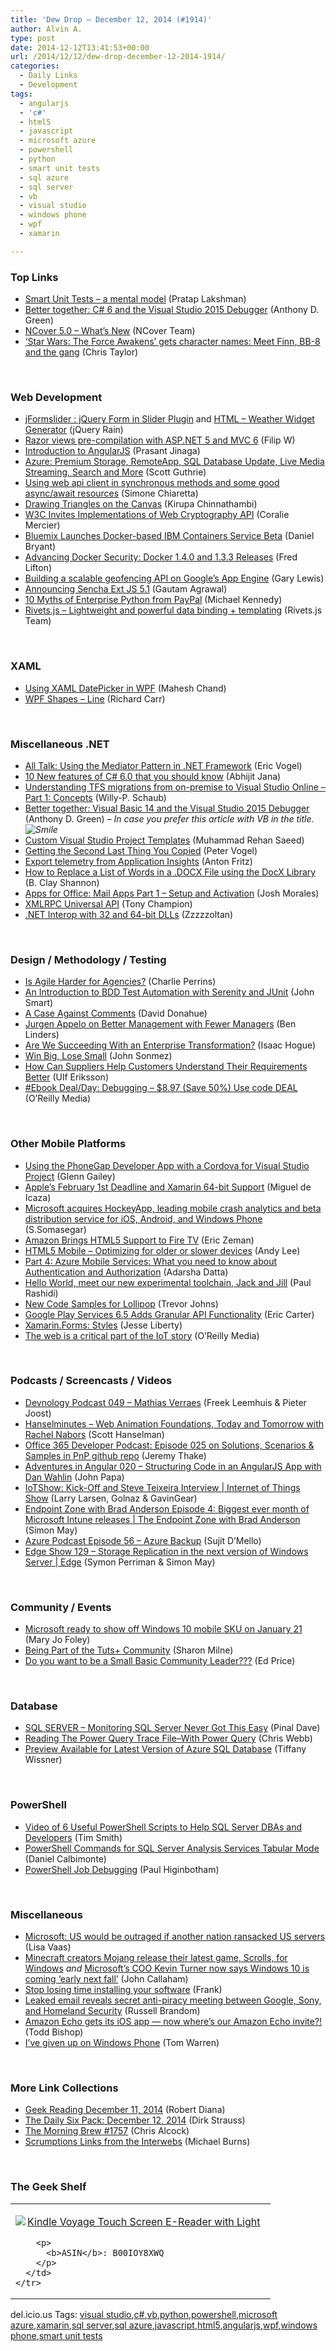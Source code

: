 ```yaml
---
title: 'Dew Drop – December 12, 2014 (#1914)'
author: Alvin A.
type: post
date: 2014-12-12T13:41:53+00:00
url: /2014/12/12/dew-drop-december-12-2014-1914/
categories:
  - Daily Links
  - Development
tags:
  - angularjs
  - 'c#'
  - html5
  - javascript
  - microsoft azure
  - powershell
  - python
  - smart unit tests
  - sql azure
  - sql server
  - vb
  - visual studio
  - windows phone
  - wpf
  - xamarin

---
```

### <a name="top"></a>Top Links

  * <a href="http://blogs.msdn.com/b/visualstudioalm/archive/2014/12/11/smart-unit-tests-a-mental-model.aspx" target="_blank">Smart Unit Tests &#8211; a mental model</a> (Pratap Lakshman)
  * <a href="http://blogs.msdn.com/b/csharpfaq/archive/2014/12/11/better-together-c-6-and-the-visual-studio-2015-debugger.aspx" target="_blank">Better together: C# 6 and the Visual Studio 2015 Debugger</a> (Anthony D. Green)
  * <a href="http://www.ncover.com/products/desktop/whats-new/v5-0/" target="_blank">NCover 5.0 &#8211; What&#8217;s New</a> (NCover Team)
  * <a href="http://feeds.mashable.com/~r/Mashable/~3/Bc9Cd1ZkCCs/" target="_blank">&#8216;Star Wars: The Force Awakens&#8217; gets character names: Meet Finn, BB-8 and the gang</a> (Chris Taylor)

&nbsp;

### <a name="web"></a>Web Development

  * <a href="http://feedproxy.google.com/~r/Jqueryrain/~3/GQPjJ5OXIxw/" target="_blank">jFormslider : jQuery Form in Slider Plugin</a> and <a href="http://feedproxy.google.com/~r/Jqueryrain/~3/_tGmAMkTOW8/" target="_blank">HTML – Weather Widget Generator</a> (jQuery Rain)
  * <a href="http://www.strathweb.com/2014/12/razor-views-pre-compilation-asp-net-5-mvc-6/" target="_blank">Razor views pre-compilation with ASP.NET 5 and MVC 6</a> (Filip W)
  * <a href="http://www.c-sharpcorner.com/UploadFile/11778c/introduction-to-angularjs/" target="_blank">Introduction to AngularJS</a> (Prasant Jinaga)
  * <a href="http://weblogs.asp.net:80/scottgu/azure-premium-storage-remoteapp-sql-database-update-live-media-streaming-search-and-more" target="_blank">Azure: Premium Storage, RemoteApp, SQL Database Update, Live Media Streaming, Search and More</a> (Scott Guthrie)
  * <a href="http://feedproxy.google.com/~r/Codeclimber/~3/p5DNLMXziGs/Using-web-api-client-in-synchronous-methods-and-some-good.aspx" target="_blank">Using web api client in synchronous methods and some good async/await resources</a> (Simone Chiaretta)
  * <a href="http://www.kirupa.com/html5/drawing_triangles_on_the_canvas.htm" target="_blank">Drawing Triangles on the Canvas</a> (Kirupa Chinnathambi)
  * <a href="http://www.w3.org/blog/news/archives/4244" target="_blank">W3C Invites Implementations of Web Cryptography API</a> (Coralie Mercier)
  * <a href="http://www.infoq.com/news/2014/12/ibm-bluemix-containers?utm_campaign=infoq_content&utm_source=infoq&utm_medium=feed&utm_term=global" target="_blank">Bluemix Launches Docker-based IBM Containers Service Beta</a> (Daniel Bryant)
  * <a href="http://blog.docker.com/2014/12/advancing-docker-security-docker-1-4-0-and-1-3-3-releases/" target="_blank">Advancing Docker Security: Docker 1.4.0 and 1.3.3 Releases</a> (Fred Lifton)
  * <a href="http://feedproxy.google.com/~r/GDBcode/~3/bILof6rI3rg/building-scalable-geofencing-api-on.html" target="_blank">Building a scalable geofencing API on Google’s App Engine</a> (Gary Lewis)
  * <a href="http://feedproxy.google.com/~r/extblog/~3/AakT_bw_hqs/announcing-sencha-ext-js-5.1" target="_blank">Announcing Sencha Ext JS 5.1</a> (Gautam Agrawal)
  * <a href="http://blog.michaelckennedy.net/2014/12/11/10-myths-of-enterprise-python-from-paypal/" target="_blank">10 Myths of Enterprise Python from PayPal</a> (Michael Kennedy)
  * <a href="http://rivetsjs.com/" target="_blank">Rivets.js &#8211; Lightweight and powerful data binding + templating</a> (Rivets.js Team)

&nbsp;

### <a name="silverlight"></a>XAML

  * <a href="http://www.c-sharpcorner.com/UploadFile/mahesh/using-xaml-datepicker-in-wpf/" target="_blank">Using XAML DatePicker in WPF</a> (Mahesh Chand)
  * <a href="http://feedproxy.google.com/~r/BlackwaspLatestAdditions/~3/U1uyrlohgE0/RSSLanding.aspx" target="_blank">WPF Shapes &#8211; Line</a> (Richard Carr)

&nbsp;

### <a name="dotnet"></a>Miscellaneous .NET

  * <a href="http://visualstudiomagazine.com/articles/2014/12/11/mediator-pattern-net-framework.aspx" target="_blank">All Talk: Using the Mediator Pattern in .NET Framework</a> (Eric Vogel)
  * <a href="http://abhijitjana.net/2014/12/11/10-new-features-of-c-6-0-that-you-should-know/" target="_blank">10 New features of C# 6.0 that you should know</a> (Abhijit Jana)
  * <a href="http://blogs.msdn.com/b/willy-peter_schaub/archive/2014/12/12/understanding-tfs-migrations-from-on-premise-to-visual-studio-online-part-1-concepts.aspx" target="_blank">Understanding TFS migrations from on-premise to Visual Studio Online – Part 1: Concepts</a> (Willy-P. Schaub)
  * <a href="http://blogs.msdn.com/b/vbteam/archive/2014/12/11/better-together-visual-basic-14-and-the-visual-studio-2015-debugger.aspx" target="_blank">Better together: Visual Basic 14 and the Visual Studio 2015 Debugger</a> (Anthony D. Green) _– In case you prefer this article with VB in the title.&nbsp;<img decoding="async" class="wlEmoticon wlEmoticon-smile" style="border-top-style: none; border-bottom-style: none; border-right-style: none; border-left-style: none" alt="Smile" src="/wp-content/uploads/2014/12/wlEmoticon-smile.png" />_ 
  * <a href="http://rehansaeed.co.uk/custom-visual-studio-project-templates/" target="_blank">Custom Visual Studio Project Templates</a> (Muhammad Rehan Saeed)
  * <a href="http://visualstudiomagazine.com/blogs/tool-tracker/2014/12/second-last-thing-you-copied.aspx" target="_blank">Getting the Second Last Thing You Copied</a> (Peter Vogel)
  * <a href="http://blogs.msdn.com/b/visualstudioalm/archive/2014/12/11/export-telemetry-from-application-insights.aspx" target="_blank">Export telemetry from Application Insights</a> (Anton Fritz)
  * <a href="http://www.codeproject.com/Tips/704411/How-to-Replace-a-List-of-Words-in-a-DOCX-File-usin" target="_blank">How to Replace a List of Words in a .DOCX File using the DocX Library</a> (B. Clay Shannon)
  * <a href="http://blog.falafel.com/apps-for-office-mail-apps-part-1-setup-activation/" target="_blank">Apps for Office: Mail Apps Part 1 – Setup and Activation</a> (Josh Morales)
  * <a href="http://tonychampion.net/blog/index.php/2014/12/xmlrpc-universal-api/" target="_blank">XMLRPC Universal API</a> (Tony Champion)
  * <a href="http://www.codeproject.com/Tips/852544/NET-Interop-with-and-bit-DLLs" target="_blank">.NET Interop with 32 and 64-bit DLLs</a> (Zzzzzoltan)

&nbsp;

### <a name="design"></a>Design / Methodology / Testing

  * <a href="http://feedproxy.google.com/~r/24ways/~3/nZQqpGnqAHg/" target="_blank">Is Agile Harder for Agencies?</a> (Charlie Perrins)
  * <a href="http://feeds.dzone.com/~r/zones/architects/~3/E6DVxkAd5Bw/introduction-bdd-test" target="_blank">An Introduction to BDD Test Automation with Serenity and JUnit</a> (John Smart)
  * <a href="http://magenic.com/Blog/PostId/66/a-case-against-comments" target="_blank">A Case Against Comments</a> (David Donahue)
  * <a href="http://www.infoq.com/news/2014/12/jurgen-appelo-better-management?utm_campaign=infoq_content&utm_source=infoq&utm_medium=feed&utm_term=global" target="_blank">Jurgen Appelo on Better Management with Fewer Managers</a> (Ben Linders)
  * <a href="http://feedproxy.google.com/~r/LeadingAgile/~3/L818mItbP_k/" target="_blank">Are We Succeeding With an Enterprise Transformation?</a> (Isaac Hogue)
  * <a href="http://simpleprogrammer.com/2014/12/11/win-big-lose-small/" target="_blank">Win Big, Lose Small</a> (John Sonmez)
  * <a href="http://feeds.dzone.com/~r/zones/architects/~3/NSH2lkLfyT4/how-can-suppliers-help" target="_blank">How Can Suppliers Help Customers Understand Their Requirements Better</a> (Ulf Eriksson)
  * <a href="http://feedproxy.google.com/~r/oreilly/news/~3/aIFssl8xALg/9780814474570.do" target="_blank">#Ebook Deal/Day: Debugging &#8211; $8.97 (Save 50%) Use code DEAL</a> (O&#8217;Reilly Media)

&nbsp;

### <a name="mobile"></a>Other Mobile Platforms

  * <a href="http://blogs.msdn.com/b/writingdata_services/archive/2014/12/11/using-the-phonegap-developer-app-with-a-cordova-for-visual-studio-project.aspx" target="_blank">Using the PhoneGap Developer App with a Cordova for Visual Studio Project</a> (Glenn Gailey)
  * <a href="http://blog.xamarin.com/unified-api-and-64-bit-support-complete/" target="_blank">Apple’s February 1st Deadline and Xamarin 64-bit Support</a> (Miguel de Icaza)
  * <a href="http://blogs.msdn.com/b/somasegar/archive/2014/12/11/microsoft-acquires-hockeyapp-leading-mobile-crash-analytics-and-beta-distribution-service-for-ios-android-and-windows-phone.aspx" target="_blank">Microsoft acquires HockeyApp, leading mobile crash analytics and beta distribution service for iOS, Android, and Windows Phone</a> (S.Somasegar)
  * <a href="http://feedproxy.google.com/~r/ProgrammableWeb/~3/95j0JhC7OE8/11" target="_blank">Amazon Brings HTML5 Support to Fire TV</a> (Eric Zeman)
  * <a href="http://www.scottlogic.com/blog/2014/12/12/html5-android-optimisation.html" target="_blank">HTML5 Mobile &#8211; Optimizing for older or slower devices</a> (Andy Lee)
  * <a href="http://feedproxy.google.com/~r/CanDevs/~3/Yp6Lq5nyl7g/part-4-azure-mobile-services-what-you-need-to-know-about-authentication-and-authorization.aspx" target="_blank">Part 4: Azure Mobile Services: What you need to know about Authentication and Authorization</a> (Adarsha Datta)
  * <a href="http://feedproxy.google.com/~r/blogspot/hsDu/~3/VDxzwpd_NNE/hello-world-meet-our-new-experimental.html" target="_blank">Hello World, meet our new experimental toolchain, Jack and Jill</a> (Paul Rashidi)
  * <a href="http://feedproxy.google.com/~r/blogspot/hsDu/~3/s5i-nPUn6LY/new-code-samples-for-lollipop.html" target="_blank">New Code Samples for Lollipop</a> (Trevor Johns)
  * <a href="http://feedproxy.google.com/~r/ProgrammableWeb/~3/f4z2-s3A8E4/11" target="_blank">Google Play Services 6.5 Adds Granular API Functionality</a> (Eric Carter)
  * <a href="http://blog.falafel.com/xamin-forms-styles/" target="_blank">Xamarin.Forms: Styles</a> (Jesse Liberty)
  * <a href="http://feedproxy.google.com/~r/oreilly/news/~3/YZOuo5jUaGo/the-web-is-a-critical-part-of-the-iot-story.html" target="_blank">The web is a critical part of the IoT story</a> (O&#8217;Reilly Media)

&nbsp;

### <a name="podcasts"></a>Podcasts / Screencasts / Videos

  * <a href="http://feedproxy.google.com/~r/DevnologyPodcast/~3/NGHeDKul6Bo/277-devnology-podcast-049-mathias-verraes" target="_blank">Devnology Podcast 049 &#8211; Mathias Verraes</a> (Freek Leemhuis & Pieter Joost)
  * <a href="http://www.hanselminutes.com/default.aspx?ShowID=12455" target="_blank">Hanselminutes &#8211; Web Animation Foundations, Today and Tomorrow with Rachel Nabors</a> (Scott Hanselman)
  * <a href="http://blogs.office.com/2014/12/11/office-365-developer-podcast-episode-025-contributing-pnp-bert-jansen/" target="_blank">Office 365 Developer Podcast: Episode 025 on Solutions, Scenarios & Samples in PnP github repo</a> (Jeremy Thake)
  * <a href="http://devchat.tv/adventures-in-angular/020-aia-structuring-code-in-an-angularjs-app-with-dan-wahlin" target="_blank">Adventures in Angular 020 &#8211; Structuring Code in an AngularJS App with Dan Wahlin</a> (John Papa)
  * <a href="http://channel9.msdn.com/Shows/Internet-of-Things-Show/IoTShow-Kick-Off-and-Steve-Teixeira-Interview" target="_blank">IoTShow: Kick-Off and Steve Teixeira Interview | Internet of Things Show</a> (Larry Larsen, Golnaz & GavinGear)
  * <a href="http://channel9.msdn.com/Series/Endpoint-Zone/Endpoint-Zone-with-Brad-Anderson-Episode-4-Biggest-ever-month-of-Microsoft-Intune-releases" target="_blank">Endpoint Zone with Brad Anderson Episode 4: Biggest ever month of Microsoft Intune releases | The Endpoint Zone with Brad Anderson</a> (Simon May)
  * <a href="http://azpodcast.azurewebsites.net/post/Episode-56-Azure-Backup" target="_blank">Azure Podcast Episode 56 &#8211; Azure Backup</a> (Sujit D&#8217;Mello)
  * <a href="http://channel9.msdn.com/Shows/Edge/Edge-Show-129" target="_blank">Edge Show 129 – Storage Replication in the next version of Windows Server | Edge</a> (Symon Perriman & Simon May)

&nbsp;

### <a name="events"></a>Community / Events

  * <a href="http://www.zdnet.com/article/microsoft-ready-to-show-off-windows-10-mobile-sku-on-january-21/#ftag=RSSbaffb68" target="_blank">Microsoft ready to show off Windows 10 mobile SKU on January 21</a> (Mary Jo Foley)
  * <a href="http://design.tutsplus.com/articles/being-part-of-the-tuts-community--cms-22690" target="_blank">Being Part of the Tuts+ Community</a> (Sharon Milne)
  * <a href="http://blogs.msdn.com/b/smallbasic/archive/2014/12/11/do-you-want-to-be-a-small-basic-community-leader.aspx" target="_blank">Do you want to be a Small Basic Community Leader???</a> (Ed Price)

&nbsp;

### <a name="sql"></a>Database

  * <a href="http://blog.sqlauthority.com/2014/12/12/sql-server-monitoring-sql-server-never-got-this-easy/" target="_blank">SQL SERVER – Monitoring SQL Server Never Got This Easy</a> (Pinal Dave)
  * <a href="https://cwebbbi.wordpress.com/2014/12/11/reading-the-power-query-trace-filewith-power-query/" target="_blank">Reading The Power Query Trace File–With Power Query</a> (Chris Webb)
  * <a href="http://azure.microsoft.com/blog/2014/12/11/preview-available-for-next-generation-of-azure-sql-database/" target="_blank">Preview Available for Latest Version of Azure SQL Database</a> (Tiffany Wissner)

&nbsp;

### <a name="ps"></a>PowerShell

  * <a href="http://feedproxy.google.com/~r/MSSQLTips-LatestSqlServerTips/~3/tIbjWj1fT9k/tip.asp" target="_blank">Video of 6 Useful PowerShell Scripts to Help SQL Server DBAs and Developers</a> (Tim Smith)
  * <a href="http://feedproxy.google.com/~r/MSSQLTips-LatestSqlServerTips/~3/lDBP6LNv_9o/tip.asp" target="_blank">PowerShell Commands for SQL Server Analysis Services Tabular Mode</a> (Daniel Calbimonte)
  * <a href="http://blogs.msdn.com/b/powershell/archive/2014/12/11/powershell-job-debugging.aspx" target="_blank">PowerShell Job Debugging</a> (Paul Higinbotham)

&nbsp;

### <a name="misc"></a>Miscellaneous

  * <a href="https://nakedsecurity.sophos.com/2014/12/11/microsoft-us-would-be-outraged-if-another-nation-ransacked-its-servers/" target="_blank">Microsoft: US would be outraged if another nation ransacked US servers</a> (Lisa Vaas)
  * <a href="http://feedproxy.google.com/~r/wmexperts/~3/hlgOcqLMr54/story01.htm" target="_blank">Minecraft creators Mojang release their latest game, Scrolls, for Windows</a> _and_ <a href="http://feedproxy.google.com/~r/wmexperts/~3/x66AogZKuVg/story01.htm" target="_blank">Microsoft&#8217;s COO Kevin Turner now says Windows 10 is coming &#8216;early next fall&#8217;</a> (John Callaham)
  * <a href="http://www.frankysnotes.com/2014/12/stop-losing-time-installing-your.html" target="_blank">Stop losing time installing your software</a> (Frank)
  * <a href="http://www.theverge.com/2014/12/11/7376599/anti-piracy-meeting-between-google-sony-eli-lilly-homeland-security" target="_blank">Leaked email reveals secret anti-piracy meeting between Google, Sony, and Homeland Security</a> (Russell Brandom)
  * <a href="http://feedproxy.google.com/~r/geekwire/~3/ScGHO6uXHkI/" target="_blank">Amazon Echo gets its iOS app — now where’s our Amazon Echo invite?!</a> (Todd Bishop)
  * <a href="http://www.theverge.com/2014/12/11/7377021/ive-given-up-on-windows-phone" target="_blank">I&#8217;ve given up on Windows Phone</a> (Tom Warren)

&nbsp;

### <a name="links"></a>More Link Collections

  * <a href="http://feeds.regulargeek.com/~r/RegularGeek/~3/e41HfbyN9cQ/" target="_blank">Geek Reading December 11, 2014</a> (Robert Diana)
  * <a href="http://www.dirkstrauss.com/the-daily-six-pack/delegates" target="_blank">The Daily Six Pack: December 12, 2014</a> (Dirk Strauss)
  * <a href="http://feedproxy.google.com/~r/ReflectivePerspective/~3/LmGzUQfv0Es/" target="_blank">The Morning Brew #1757</a> (Chris Alcock)
  * <a href="http://scrumblogmillionaire.com/2014/12/12/scrumptions-links-from-the-interwebs/" target="_blank">Scrumptions Links from the Interwebs</a> (Michael Burns)

&nbsp;

### <a name="shelf"></a>The Geek Shelf

<div id="scid:7dc1bd33-94bd-46fd-a20b-0131235bcd47:65a60903-45f2-437e-a199-4df647ecefee" class="wlWriterEditableSmartContent" style="float: none; padding-bottom: 0px; padding-top: 0px; padding-left: 0px; margin: 0px; display: inline; padding-right: 0px">
  <table cellspacing="0" cellpadding="2" width="400" border="0" unselectable="on">
    <tr>
      <td valign="top" width="400">
        <p>
          <a title="Kindle Voyage Touch Screen E-Reader with Light" href="http://www.amazon.com/exec/obidos/ASIN/B00IOY8XWQ/alvinashcraft-20"><img data-recalc-dims="1" decoding="async" src="https://i0.wp.com/images.amazon.com/images/P/B00IOY8XWQ.01.MZZZZZZZ.jpg?w=660" border="0" align="left" style="float:left" />Kindle Voyage Touch Screen E-Reader with Light</a>
        </p>
        
        <p>
          <b>ASIN</b>: B00IOY8XWQ
        </p>
      </td>
    </tr>
  </table>
</div>

<div id="scid:0767317B-992E-4b12-91E0-4F059A8CECA8:c012a804-0e56-4360-bb86-b0a48e9e68b5" class="wlWriterEditableSmartContent" style="float: none; padding-bottom: 0px; padding-top: 0px; padding-left: 0px; margin: 0px; display: inline; padding-right: 0px">
  del.icio.us Tags: <a href="http://del.icio.us/popular/visual+studio" rel="tag">visual studio</a>,<a href="http://del.icio.us/popular/c%23" rel="tag">c#</a>,<a href="http://del.icio.us/popular/vb" rel="tag">vb</a>,<a href="http://del.icio.us/popular/python" rel="tag">python</a>,<a href="http://del.icio.us/popular/powershell" rel="tag">powershell</a>,<a href="http://del.icio.us/popular/microsoft+azure" rel="tag">microsoft azure</a>,<a href="http://del.icio.us/popular/xamarin" rel="tag">xamarin</a>,<a href="http://del.icio.us/popular/sql+server" rel="tag">sql server</a>,<a href="http://del.icio.us/popular/sql+azure" rel="tag">sql azure</a>,<a href="http://del.icio.us/popular/javascript" rel="tag">javascript</a>,<a href="http://del.icio.us/popular/html5" rel="tag">html5</a>,<a href="http://del.icio.us/popular/angularjs" rel="tag">angularjs</a>,<a href="http://del.icio.us/popular/wpf" rel="tag">wpf</a>,<a href="http://del.icio.us/popular/windows+phone" rel="tag">windows phone</a>,<a href="http://del.icio.us/popular/smart+unit+tests" rel="tag">smart unit tests</a>
</div>